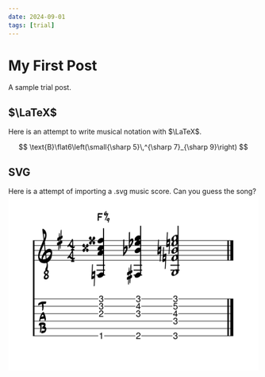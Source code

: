 ```yaml
---
date: 2024-09-01
tags: [trial]
---
```



# My First Post
A sample trial post.


## $\LaTeX$
Here is an attempt to write musical notation with $\LaTeX$.

$$
\text{B}\flat6\left(\small{\sharp 5}\,^{\sharp 7}_{\sharp 9}\right)
$$


## SVG
Here is a attempt of importing a .svg music score. Can you guess the song? 
![Happy Birthday Ending](../../source/images/ending.svg)
